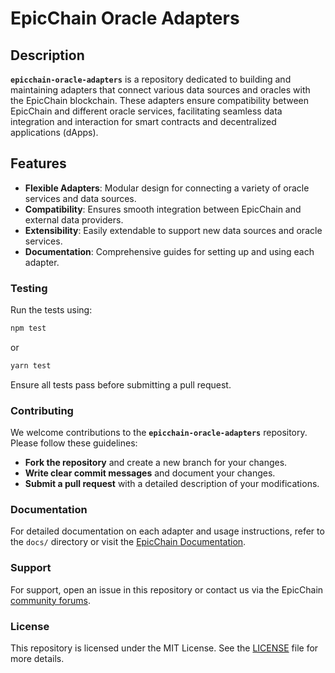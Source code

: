 # EpicChain Oracle Adapters

## Description

**`epicchain-oracle-adapters`** is a repository dedicated to building and maintaining adapters that connect various data sources and oracles with the EpicChain blockchain. These adapters ensure compatibility between EpicChain and different oracle services, facilitating seamless data integration and interaction for smart contracts and decentralized applications (dApps).

## Features

- **Flexible Adapters**: Modular design for connecting a variety of oracle services and data sources.
- **Compatibility**: Ensures smooth integration between EpicChain and external data providers.
- **Extensibility**: Easily extendable to support new data sources and oracle services.
- **Documentation**: Comprehensive guides for setting up and using each adapter.


### Testing

Run the tests using:

```bash
npm test
```

or

```bash
yarn test
```

Ensure all tests pass before submitting a pull request.

### Contributing

We welcome contributions to the **`epicchain-oracle-adapters`** repository. Please follow these guidelines:

- **Fork the repository** and create a new branch for your changes.
- **Write clear commit messages** and document your changes.
- **Submit a pull request** with a detailed description of your modifications.

### Documentation

For detailed documentation on each adapter and usage instructions, refer to the `docs/` directory or visit the [EpicChain Documentation](https://epicchain.org/docs).

### Support

For support, open an issue in this repository or contact us via the EpicChain [community forums](https://epic-chain.org/community).

### License

This repository is licensed under the MIT License. See the [LICENSE](LICENSE) file for more details.
